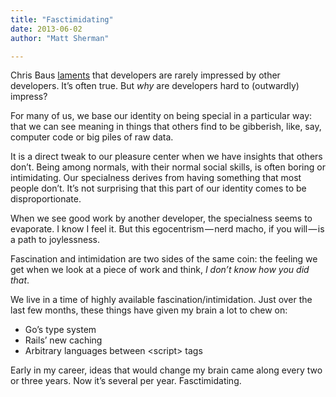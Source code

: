 ```yaml
---
title: "Fasctimidating"
date: 2013-06-02
author: "Matt Sherman"

---
```


Chris Baus [laments](http://baus.net/you-cant-impress-developers/) that developers are rarely impressed by other developers. It’s often true. But _why_ are developers hard to (outwardly) impress?

For many of us, we base our identity on being special in a particular way: that we can see meaning in things that others find to be gibberish, like, say, computer code or big piles of raw data.

It is a direct tweak to our pleasure center when we have insights that others don’t. Being among normals, with their normal social skills, is often boring or intimidating. Our specialness derives from having something that most people don’t. It’s not surprising that this part of our identity comes to be disproportionate.

When we see good work by another developer, the specialness seems to evaporate. I know I feel it. But this egocentrism — nerd macho, if you will — is a path to joylessness.

Fascination and intimidation are two sides of the same coin: the feeling we get when we look at a piece of work and think, _I don’t know how you did that_.

We live in a time of highly available fascination/intimidation. Just over the last few months, these things have given my brain a lot to chew on:

*   Go’s type system
*   Rails’ new caching
*   Arbitrary languages between &lt;script&gt; tags

Early in my career, ideas that would change my brain came along every two or three years. Now it’s several per year. Fasctimidating.

